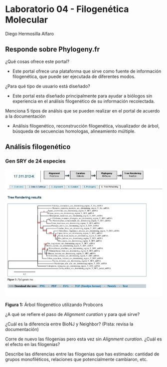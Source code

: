 # Laboratorio 04 - Filogenética Molecular
Diego Hermosilla Alfaro

## Responde sobre Phylogeny.fr

¿Qué cosas ofrece este portal? 
  - Este portal ofrece una plataforma que sirve como fuente de información filogenética, que puede ser ejecutada de diferentes modos.
  
¿Para qué tipo de usuario está diseñado?
  - Este portal esta diseñado principalmente para ayudar a biólogos sin experiencia en el análisis filogenético de su información recolectada.
  
Menciona 5 tipos de análsis que se pueden realizar en el portal de acuerdo a la documentación
  - Análisis filogenético, reconstrucción filogenética, visualizador de árbol,  búsqueda de secuencias homologas, alineamiento múltiple.
  

## Análisis filogenético

### Gen SRY de 24 especies

![árbol filogenetico utilizando probcons](https://raw.githubusercontent.com/dhermo/lab-04/master/probconstree.jpg)

**Figura 1:** Árbol filogenético utilizando Probcons


¿A qué se refiere el paso de *Alignment curation* y para qué sirve?
	
¿Cuál es la diferencia entre BioNJ y Neighbor? (Pista: revisa la documentación)
	
Corre de nuevo las filogenias pero esta vez sin *Alignment curation*. ¿Cuál es el efecto en las filogenias?
	
Describe las diferencias entre las filogenias que has estimado: cantidad de grupos monofiléticos, relaciones que potencialmente cambiaron, etc.  



